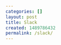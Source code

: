 ```yaml
---
categories: []
layout: post
title: Slack
created: 1489786432
permalink: /slack/
---
```


<script> window.location = "https://docs.google.com/forms/d/120Dw1JjLxPJB9VTGl0mUY7Ot6yg6YNY1RZUISJFzdwk/viewform?c=0&w=1"; </script>
